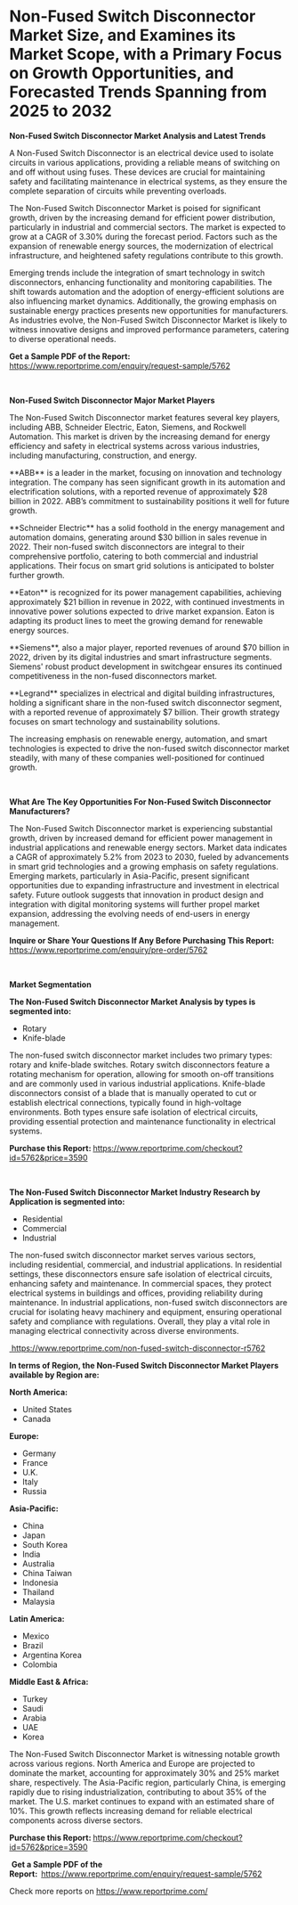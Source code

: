 <p><h1>Non-Fused Switch Disconnector Market Size, and Examines its Market Scope, with a Primary Focus on Growth Opportunities, and Forecasted Trends Spanning from 2025 to 2032</h1></p><p><strong>Non-Fused Switch Disconnector Market Analysis and Latest Trends</strong></p>
<p><p>A Non-Fused Switch Disconnector is an electrical device used to isolate circuits in various applications, providing a reliable means of switching on and off without using fuses. These devices are crucial for maintaining safety and facilitating maintenance in electrical systems, as they ensure the complete separation of circuits while preventing overloads. </p><p>The Non-Fused Switch Disconnector Market is poised for significant growth, driven by the increasing demand for efficient power distribution, particularly in industrial and commercial sectors. The market is expected to grow at a CAGR of 3.30% during the forecast period. Factors such as the expansion of renewable energy sources, the modernization of electrical infrastructure, and heightened safety regulations contribute to this growth. </p><p>Emerging trends include the integration of smart technology in switch disconnectors, enhancing functionality and monitoring capabilities. The shift towards automation and the adoption of energy-efficient solutions are also influencing market dynamics. Additionally, the growing emphasis on sustainable energy practices presents new opportunities for manufacturers. As industries evolve, the Non-Fused Switch Disconnector Market is likely to witness innovative designs and improved performance parameters, catering to diverse operational needs.</p></p>
<p><strong>Get a Sample PDF of the Report:&nbsp;</strong> <a href="https://www.reportprime.com/enquiry/request-sample/5762?utm_campaign=2098&utm_medium=2&utm_source=Github&utm_content=ia&utm_term=19032025&utm_id=non-fused-switch-disconnector">https://www.reportprime.com/enquiry/request-sample/5762</a></p>
<p>&nbsp;</p>
<p><strong>Non-Fused Switch Disconnector Major Market Players</strong></p>
<p><p>The Non-Fused Switch Disconnector market features several key players, including ABB, Schneider Electric, Eaton, Siemens, and Rockwell Automation. This market is driven by the increasing demand for energy efficiency and safety in electrical systems across various industries, including manufacturing, construction, and energy.</p><p>**ABB** is a leader in the market, focusing on innovation and technology integration. The company has seen significant growth in its automation and electrification solutions, with a reported revenue of approximately $28 billion in 2022. ABB’s commitment to sustainability positions it well for future growth.</p><p>**Schneider Electric** has a solid foothold in the energy management and automation domains, generating around $30 billion in sales revenue in 2022. Their non-fused switch disconnectors are integral to their comprehensive portfolio, catering to both commercial and industrial applications. Their focus on smart grid solutions is anticipated to bolster further growth.</p><p>**Eaton** is recognized for its power management capabilities, achieving approximately $21 billion in revenue in 2022, with continued investments in innovative power solutions expected to drive market expansion. Eaton is adapting its product lines to meet the growing demand for renewable energy sources.</p><p>**Siemens**, also a major player, reported revenues of around $70 billion in 2022, driven by its digital industries and smart infrastructure segments. Siemens' robust product development in switchgear ensures its continued competitiveness in the non-fused disconnectors market.</p><p>**Legrand** specializes in electrical and digital building infrastructures, holding a significant share in the non-fused switch disconnector segment, with a reported revenue of approximately $7 billion. Their growth strategy focuses on smart technology and sustainability solutions.</p><p>The increasing emphasis on renewable energy, automation, and smart technologies is expected to drive the non-fused switch disconnector market steadily, with many of these companies well-positioned for continued growth.</p></p>
<p>&nbsp;</p>
<p><strong>What Are The Key Opportunities For Non-Fused Switch Disconnector Manufacturers?</strong></p>
<p><p>The Non-Fused Switch Disconnector market is experiencing substantial growth, driven by increased demand for efficient power management in industrial applications and renewable energy sectors. Market data indicates a CAGR of approximately 5.2% from 2023 to 2030, fueled by advancements in smart grid technologies and a growing emphasis on safety regulations. Emerging markets, particularly in Asia-Pacific, present significant opportunities due to expanding infrastructure and investment in electrical safety. Future outlook suggests that innovation in product design and integration with digital monitoring systems will further propel market expansion, addressing the evolving needs of end-users in energy management.</p></p>
<p><strong>Inquire or Share Your Questions If Any Before Purchasing This Report:</strong> <a href="https://www.reportprime.com/enquiry/pre-order/5762?utm_campaign=2098&utm_medium=2&utm_source=Github&utm_content=ia&utm_term=19032025&utm_id=non-fused-switch-disconnector">https://www.reportprime.com/enquiry/pre-order/5762</a></p>
<p>&nbsp;</p>
<p><strong>Market Segmentation</strong></p>
<p><strong>The Non-Fused Switch Disconnector Market Analysis by types is segmented into:</strong></p>
<p><ul><li>Rotary</li><li>Knife-blade</li></ul></p>
<p><p>The non-fused switch disconnector market includes two primary types: rotary and knife-blade switches. Rotary switch disconnectors feature a rotating mechanism for operation, allowing for smooth on-off transitions and are commonly used in various industrial applications. Knife-blade disconnectors consist of a blade that is manually operated to cut or establish electrical connections, typically found in high-voltage environments. Both types ensure safe isolation of electrical circuits, providing essential protection and maintenance functionality in electrical systems.</p></p>
<p><strong>Purchase this Report:&nbsp;</strong><a href="https://www.reportprime.com/checkout?id=5762&price=3590&utm_campaign=2098&utm_medium=2&utm_source=Github&utm_content=ia&utm_term=19032025&utm_id=non-fused-switch-disconnector">https://www.reportprime.com/checkout?id=5762&price=3590</a></p>
<p>&nbsp;</p>
<p><strong>The Non-Fused Switch Disconnector Market Industry Research by Application is segmented into:</strong></p>
<p><ul><li>Residential</li><li>Commercial</li><li>Industrial</li></ul></p>
<p><p>The non-fused switch disconnector market serves various sectors, including residential, commercial, and industrial applications. In residential settings, these disconnectors ensure safe isolation of electrical circuits, enhancing safety and maintenance. In commercial spaces, they protect electrical systems in buildings and offices, providing reliability during maintenance. In industrial applications, non-fused switch disconnectors are crucial for isolating heavy machinery and equipment, ensuring operational safety and compliance with regulations. Overall, they play a vital role in managing electrical connectivity across diverse environments.</p></p>
<p><a href="https://www.reportprime.com/non-fused-switch-disconnector-r5762?utm_campaign=2098&utm_medium=2&utm_source=Github&utm_content=ia&utm_term=19032025&utm_id=non-fused-switch-disconnector">&nbsp;https://www.reportprime.com/non-fused-switch-disconnector-r5762</a></p>
<p><strong>In terms of Region, the Non-Fused Switch Disconnector Market Players available by Region are:</strong></p>
<p>
    <p> <strong> North America: </strong>
        <ul>
            <li>United States</li>
            <li>Canada</li>
        </ul>
        </p> 
    <p> <strong> Europe: </strong>
        <ul>
            <li>Germany</li>
            <li>France</li>
            <li>U.K.</li>
            <li>Italy</li>
            <li>Russia</li>
        </ul>
        </p> 
    <p> <strong> Asia-Pacific: </strong>
        <ul>
            <li>China</li>
            <li>Japan</li>
            <li>South Korea</li>
            <li>India</li>
            <li>Australia</li>
            <li>China Taiwan</li>
            <li>Indonesia</li>
            <li>Thailand</li>
            <li>Malaysia</li>
        </ul>
        </p> 
    <p> <strong> Latin America: </strong>
        <ul>
            <li>Mexico</li>
            <li>Brazil</li>
            <li>Argentina Korea</li>
            <li>Colombia</li>
        </ul>
        </p> 
    <p> <strong> Middle East & Africa: </strong>
        <ul>
            <li>Turkey</li>
            <li>Saudi</li>
            <li>Arabia</li>
            <li>UAE</li>
            <li>Korea</li>
        </ul>
    </p>
    </p>
<p><p>The Non-Fused Switch Disconnector Market is witnessing notable growth across various regions. North America and Europe are projected to dominate the market, accounting for approximately 30% and 25% market share, respectively. The Asia-Pacific region, particularly China, is emerging rapidly due to rising industrialization, contributing to about 35% of the market. The U.S. market continues to expand with an estimated share of 10%. This growth reflects increasing demand for reliable electrical components across diverse sectors.</p></p>
<p><strong>Purchase this Report: </strong><a href="https://www.reportprime.com/checkout?id=5762&price=3590&utm_campaign=2098&utm_medium=2&utm_source=Github&utm_content=ia&utm_term=19032025&utm_id=non-fused-switch-disconnector">https://www.reportprime.com/checkout?id=5762&price=3590</a></p>
<p>&nbsp;<strong>Get a Sample PDF of the Report:&nbsp;&nbsp;</strong><a href="https://www.reportprime.com/enquiry/request-sample/5762?utm_campaign=2098&utm_medium=2&utm_source=Github&utm_content=ia&utm_term=19032025&utm_id=non-fused-switch-disconnector">https://www.reportprime.com/enquiry/request-sample/5762</a></p>
<p><strong></strong></p>
<p>Check more reports on <a href="https://www.reportprime.com/?utm_campaign=2098&utm_medium=2&utm_source=Github&utm_content=ia&utm_term=19032025&utm_id=non-fused-switch-disconnector">https://www.reportprime.com/</a></p>
